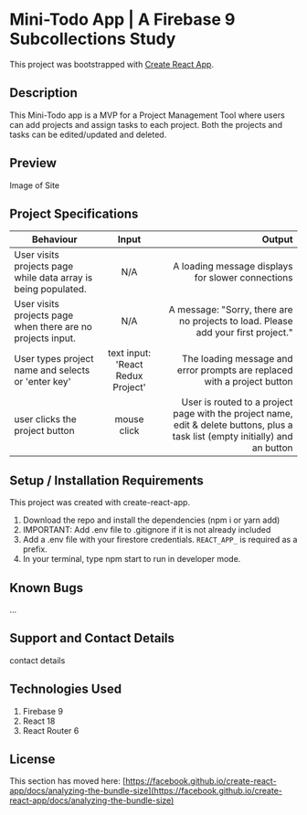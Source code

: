 # Mini-Todo App | A Firebase 9 Subcollections Study

This project was bootstrapped with [Create React App](https://github.com/facebook/create-react-app).

## Description

This Mini-Todo app is a MVP for a Project Management Tool where users can add projects and assign tasks to each project. Both the projects and tasks can be edited/updated and deleted.

## Preview

Image of Site

## Project Specifications

| Behaviour        | Input           | Output  |
| ------------- |:-------------:| -----:|
| User visits projects page while data array is being populated. | N/A | A loading message displays for slower connections |
| User visits projects page when there are no projects input. | N/A | A message: "Sorry, there are no projects to load. Please add your first project." |
| User types project name and selects <Add Project> or 'enter key'| text input: 'React Redux Project'| The loading message and error prompts are replaced with a project button <React Redux Project> |
| user clicks the project button | mouse click | User is routed to a project page with the project name, edit & delete buttons, plus a task list (empty initially) and an <add task> button |

## Setup / Installation Requirements

This project was created with create-react-app.

1. Download the repo and install the dependencies (npm i or yarn add)
2. IMPORTANT: Add .env file to .gitignore if it is not already included
3. Add a .env file with your firestore credentials. `REACT_APP_` is required as a prefix.
4. In your terminal, type npm start to run in developer mode.


## Known Bugs

...

## Support and Contact Details

contact details

## Technologies Used

1. Firebase 9
2. React 18
3. React Router 6


## License

This section has moved here: [https://facebook.github.io/create-react-app/docs/analyzing-the-bundle-size](https://facebook.github.io/create-react-app/docs/analyzing-the-bundle-size)
